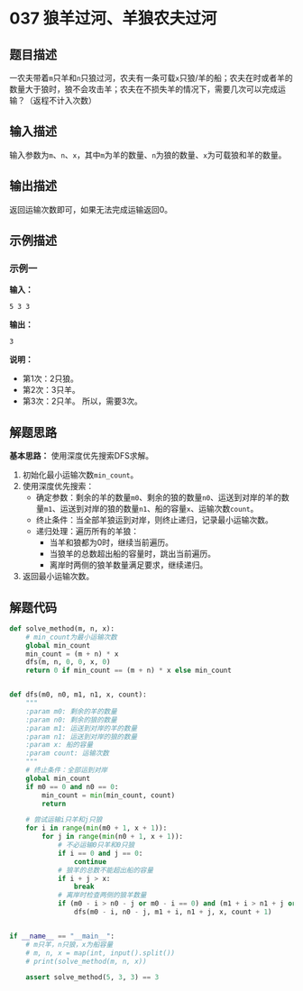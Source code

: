 # 037 狼羊过河、羊狼农夫过河

## 题目描述

一农夫带着`m`只羊和`n`只狼过河，农夫有一条可载`x`只狼/羊的船；农夫在时或者羊的数量大于狼时，狼不会攻击羊；农夫在不损失羊的情况下，需要几次可以完成运输？（返程不计入次数）

## 输入描述

输入参数为`m`、`n`、`x`，其中`m`为羊的数量、`n`为狼的数量、`x`为可载狼和羊的数量。

## 输出描述

返回运输次数即可，如果无法完成运输返回0。

## 示例描述

### 示例一

**输入：**
```text
5 3 3
```

**输出：**
```text
3
```

**说明：**  
- 第1次：2只狼。
- 第2次：3只羊。
- 第3次：2只羊。
所以，需要3次。

## 解题思路

**基本思路：** 使用深度优先搜索DFS求解。
1. 初始化最小运输次数`min_count`。
2. 使用深度优先搜索：
   - 确定参数：剩余的羊的数量`m0`、剩余的狼的数量`n0`、运送到对岸的羊的数量`m1`、运送到对岸的狼的数量`n1`、船的容量`x`、运输次数`count`。
   - 终止条件：当全部羊狼运到对岸，则终止递归，记录最小运输次数。
   - 递归处理：遍历所有的羊狼：
       - 当羊和狼都为0时，继续当前遍历。
       - 当狼羊的总数超出船的容量时，跳出当前遍历。
       - 离岸时两侧的狼羊数量满足要求，继续递归。
3. 返回最小运输次数。    

## 解题代码

```python
def solve_method(m, n, x):
    # min_count为最小运输次数
    global min_count
    min_count = (m + n) * x
    dfs(m, n, 0, 0, x, 0)
    return 0 if min_count == (m + n) * x else min_count


def dfs(m0, n0, m1, n1, x, count):
    """
    :param m0: 剩余的羊的数量
    :param n0: 剩余的狼的数量
    :param m1: 运送到对岸的羊的数量
    :param n1: 运送到对岸的狼的数量
    :param x: 船的容量
    :param count: 运输次数
    """
    # 终止条件：全部运到对岸
    global min_count
    if m0 == 0 and n0 == 0:
        min_count = min(min_count, count)
        return

    # 尝试运输i只羊和j只狼
    for i in range(min(m0 + 1, x + 1)):
        for j in range(min(n0 + 1, x + 1)):
            # 不必运输0只羊和0只狼
            if i == 0 and j == 0:
                continue
            # 狼羊的总数不能超出船的容量
            if i + j > x:
                break
            # 离岸时检查两侧的狼羊数量
            if (m0 - i > n0 - j or m0 - i == 0) and (m1 + i > n1 + j or m1 + i == 0):
                dfs(m0 - i, n0 - j, m1 + i, n1 + j, x, count + 1)


if __name__ == "__main__":
    # m只羊，n只狼，x为船容量
    # m, n, x = map(int, input().split())
    # print(solve_method(m, n, x))

    assert solve_method(5, 3, 3) == 3
```